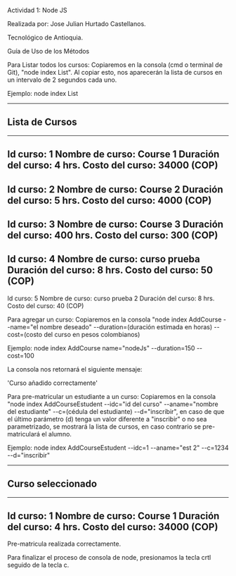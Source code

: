 Actividad 1: Node JS

Realizada por: Jose Julian Hurtado Castellanos.

Tecnológico de Antioquia.

Guía de Uso de los Métodos

Para Listar todos los cursos: Copiaremos en la consola (cmd o terminal de Git), "node index List". Al copiar esto, nos aparecerán la lista de cursos en un intervalo de 2 segundos cada uno.

Ejemplo: node index List

---------------------
Lista de Cursos
---------------------

---------------------
Id curso: 1
Nombre de curso: Course 1
Duración del curso: 4 hrs.
Costo del curso: 34000 (COP)
---------------------
Id curso: 2
Nombre de curso: Course 2
Duración del curso: 5 hrs.
Costo del curso: 4000 (COP)
---------------------
Id curso: 3
Nombre de curso: Course 3
Duración del curso: 400 hrs.
Costo del curso: 300 (COP)
---------------------
Id curso: 4
Nombre de curso: curso prueba
Duración del curso: 8 hrs.
Costo del curso: 50 (COP)
---------------------
Id curso: 5
Nombre de curso: curso prueba 2
Duración del curso: 8 hrs.
Costo del curso: 40 (COP)


Para agregar un curso: Copiaremos en la consola "node index AddCourse --name="el nombre deseado" --duration=(duración estimada en horas) --cost=(costo del curso en pesos colombianos)

Ejemplo: node index AddCourse name="nodeJs" --duration=150 --cost=100

La consola nos retornará el siguiente mensaje:

'Curso añadido correctamente'

Para pre-matricular un estudiante a un curso: Copiaremos en la consola "node index AddCourseEstudent --idc="id del curso" --aname="nombre del estudiante" --c=(cédula del estudiante) --d="inscribir", en caso de que el último parámetro (d) tenga un valor diferente a "inscribir" o no sea parametrizado, se mostrará la lista de cursos, en caso contrario se pre-matriculará el alumno.

Ejemplo: node index AddCourseEstudent --idc=1 --aname="est 2" --c=1234 --d="inscribir"

---------------------
Curso seleccionado
---------------------

---------------------
Id curso: 1
Nombre de curso: Course 1
Duración del curso: 4 hrs.
Costo del curso: 34000 (COP)
---------------------
Pre-matricula realizada correctamente.


Para finalizar el proceso de consola de node, presionamos la tecla crtl seguido de la tecla c.
